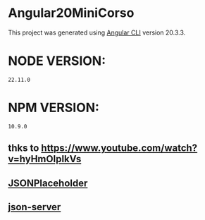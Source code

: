 # Angular20MiniCorso

This project was generated using [Angular CLI](https://github.com/angular/angular-cli) version 20.3.3.

# NODE VERSION:

    22.11.0

# NPM VERSION:

    10.9.0

## thks to https://www.youtube.com/watch?v=hyHmOlpIkVs

## [JSONPlaceholder](https://jsonplaceholder.typicode.com/)

## [json-server](https://github.com/typicode/json-server)
